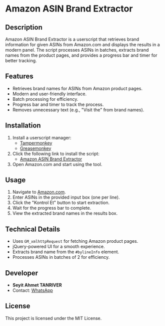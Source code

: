 # Amazon ASIN Brand Extractor

## Description
Amazon ASIN Brand Extractor is a userscript that retrieves brand information for given ASINs from Amazon.com and displays the results in a modern panel. The script processes ASINs in batches, extracts brand names from the product pages, and provides a progress bar and timer for better tracking.

## Features
- Retrieves brand names for ASINs from Amazon product pages.
- Modern and user-friendly interface.
- Batch processing for efficiency.
- Progress bar and timer to track the process.
- Removes unnecessary text (e.g., "Visit the" from brand names).

## Installation
1. Install a userscript manager:
   - [Tampermonkey](https://www.tampermonkey.net/)
   - [Greasemonkey](https://www.greasespot.net/)
2. Click the following link to install the script:
   - [Amazon ASIN Brand Extractor](#)
3. Open Amazon.com and start using the tool.


## Usage
1. Navigate to [Amazon.com](https://www.amazon.com/).
2. Enter ASINs in the provided input box (one per line).
3. Click the "Kontrol Et" button to start extraction.
4. Wait for the progress bar to complete.
5. View the extracted brand names in the results box.

## Technical Details
- Uses `GM_xmlhttpRequest` for fetching Amazon product pages.
- jQuery-powered UI for a smooth experience.
- Extracts brand name from the `#bylineInfo` element.
- Processes ASINs in batches of 2 for efficiency.

## Developer
- **Seyit Ahmet TANRIVER**
- Contact: [WhatsApp](https://wa.me/31637952159)

## License
This project is licensed under the MIT License.
